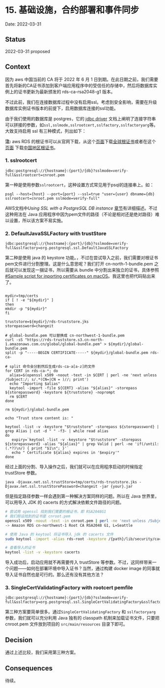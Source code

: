 # 15. 基础设施，合约部署和事件同步

Date: 2022-03-31

## Status

2022-03-31 proposed

## Context
因为 aws 中国当前的 CA 将于 2022 年 6 月 1 日到期。在此日期之前，我们需要首先将新的CA证书添加到客户端应用程序中的受信任的存储中，然后将数据库实例上的证书更新为最新颁发的 rds-ca-rsa2048-g1 版本。

不过此前，我们在连接数据库过程中没有启用ssl。考虑到安全影响，需要在升级数据库实例证书版本的前提下，启用数据库连接的ssl功能。

由于我们使用的数据库是 postgres，它的 [jdbc driver](https://jdbc.postgresql.org/documentation/head/connect.html#connection-parameters)  文档上阐明了连接字符串可以拼接的参数，如`ssl,sslmode,sslrootcert,sslfactory,sslfactoryarg`等。大致支持启用 ssl 有三种模式，列出如下：

**注:** aws RDS 的根证书可以从官网下载，从这个[页面](https://docs.aws.amazon.com/AmazonRDS/latest/UserGuide/UsingWithRDS.SSL.html)下载[全球根证书](https://truststore.pki.us-gov-west-1.rds.amazonaws.com/global/global-bundle.pem)或者在这个[页面](https://docs.amazonaws.cn/en_us/AmazonRDS/latest/UserGuide/UsingWithRDS.SSL.html) 下载[中国地区根证书](https://rds-truststore.s3.cn-north-1.amazonaws.com.cn/cn-north-1/cn-north-1-bundle.pem)。

### 1. sslrootcert
```
jdbc:postgresql://{hostname}:{port}/{db}?sslmode=verify-full&sslrootcert=cnroot.pem
```
第一种是使用参数`sslrootcert`，这种设置方式常见用于psql的连接串上。如：
```
psql --host={host} --port={port} --ssl=true "user={user} dbname={db} sslrootcert=cnroot.pem sslmode=verify-full"
```
AWS文档中*Using SSL with a PostgreSQL DB instance* [章节](https://docs.amazonaws.cn/en_us/AmazonRDS/latest/UserGuide/PostgreSQL.Concepts.General.SSL.html)有详细描述。不过这种用法在 Java 应用程序中因为pem文件的路径（不论是相对还是绝对路径）难以设置，所以该方案不易实施。

### 2. DefaultJavaSSLFactory with trustStore
```
jdbc:postgresql://{hostname}:{port}/{db}?sslmode=verify-full&sslfactory=org.postgresql.ssl.DefaultJavaSSLFactory
```
第二种是使用 java 的 keystore 功能。，不过在尝试导入之前，我们需要对根证书pem文件进行分割整理。这是什么意思呢？我们打开 cn-north-1-bundle.pem 之后就可以发现这一捆证书，所以需要从 bundle 中分割出来独立的证书，具体参照[#Sample script for inporting certificates on macOS](https://docs.amazonaws.cn/en_us/AmazonRDS/latest/UserGuide/UsingWithRDS.SSL-certificate-rotation.html)。我这里也把代码贴出来了。
```

mydir=tmp/certs
if [ ! -e "${mydir}" ]
then
mkdir -p "${mydir}"
fi

truststore=${mydir}/rds-truststore.jks
storepassword=changeit

# global-bundle.pem 可以替换成 cn-northwest-1-bundle.pem 
curl -sS "https://rds-truststore.s3.cn-north-1.amazonaws.com.cn/global/global-bundle.pem" > ${mydir}/global-bundle.pem
split -p "-----BEGIN CERTIFICATE-----" ${mydir}/global-bundle.pem rds-ca-

# split 命令会分割然后生成rds-ca-a[a-z]的文件
for CERT in rds-ca-*; do
  alias=$(openssl x509 -noout -text -in $CERT | perl -ne 'next unless /Subject:/; s/.*(CN=|CN = )//; print')
  echo "Importing $alias"
  keytool -import -file ${CERT} -alias "${alias}" -storepass ${storepassword} -keystore ${truststore} -noprompt
  rm $CERT
done

rm ${mydir}/global-bundle.pem

echo "Trust store content is: "

keytool -list -v -keystore "$truststore" -storepass ${storepassword} | grep Alias | cut -d " " -f3- | while read alias 
do
   expiry=`keytool -list -v -keystore "$truststore" -storepass ${storepassword} -alias "${alias}" | grep Valid | perl -ne 'if(/until: (.*?)\n/) { print "$1\n"; }'`
   echo " Certificate ${alias} expires in '$expiry'" 
done
```
经过上面的分割、导入操作之后，我们就可以在应用程序启动的时候指定 trustStore 参数。
```
java -Djavax.net.ssl.trustStore=tmp/certs/rds-truststore.jks -Djavax.net.ssl.trustStorePassword=changeit -jar {your}.jar
```
但是指定路径参数一样会遇到第一种解决方案同样的问题。所以在 Java 世界里，可以用导入 JDK 的 cacerts 的方式解决依赖文件路径的问题。
```bash
# 尝试用 openssl 找到我们需要的根证书，即 RSA2048G1
# 我们假设找到的证书是 cnroot.pem
openssl x509 -noout -text -in cnroot.pem | perl -ne 'next unless /Subject:/; s/.*(CN=|CN = )//; print'
-> Amazon RDS cn-northwest-1 Root CA RSA2048 G1, L=Seattle

# 使用 Java 的 keytool 将证书导入 jdk 的 cacerts 文件
sudo keytool -import -alias rds-root -keystore /{path}/lib/security/cacerts -file cnroot.pem

# 查看导入的证书
keytool -list -v -keystore cacerts
```
导入成功后，启动应用就不再需要传入 trustStore 等参数。不过，这同样带来一个问题——如何在部署环境中导入证书？当然，通过构建 docker image 的同事就导入证书自然也是可行的。那么还有没有其他方法？


### 3. SingleCertValidatingFactory with rootcert pemfile
```
jdbc:postgresql://{hostname}:{port}/{db}?sslmode=verify-full&sslfactory=org.postgresql.ssl.SingleCertValidatingFactory&sslfactoryarg=classpath:cnroot.pem
```
第三种方案要简单很多。通过`SingleCertValidatingFactory` 和 `sslfactoryarg`参数，我们就可以充分利用 Java 独有的 classpath 机制来加载证书文件，只要把 cnroot.pem 文件放到项目的 `src/main/resources` 目录下即可。

## Decision
通过上述比较，我们采用第三种方案。

## Consequences
待续。
